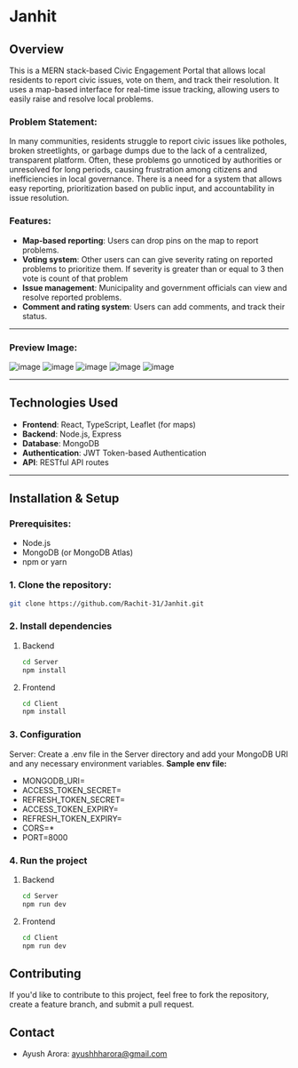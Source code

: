 # Janhit

## Overview
This is a MERN stack-based Civic Engagement Portal that allows local residents to report civic issues, vote on them, and track their resolution. It uses a map-based interface for real-time issue tracking, allowing users to easily raise and resolve local problems.

### Problem Statement:
In many communities, residents struggle to report civic issues like potholes, broken streetlights, or garbage dumps due to the lack of a centralized, transparent platform. Often, these problems go unnoticed by authorities or unresolved for long periods, causing frustration among citizens and inefficiencies in local governance. There is a need for a system that allows easy reporting, prioritization based on public input, and accountability in issue resolution.

### Features:
- **Map-based reporting**: Users can drop pins on the map to report problems.
- **Voting system**: Other users can can give severity rating on reported problems to prioritize them. If severity is greater than  or equal to 3 then vote is count of that problem
- **Issue management**: Municipality and government officials can view and resolve reported problems.
- **Comment and rating system**: Users can add comments, and track their status.





---

### Preview Image:
![image](https://github.com/user-attachments/assets/c76bc122-98c4-4adf-9502-d47b2ee9e2b3)
![image](https://github.com/user-attachments/assets/2369af92-03aa-4c2b-9574-96d1a662fdf8)
![image](https://github.com/user-attachments/assets/fa27ddcd-0081-42f3-87b6-d2a924cd4e83)
![image](https://github.com/user-attachments/assets/be75a3d2-7060-40a0-9356-400a89583cdd)
![image](https://github.com/user-attachments/assets/bffd4cd4-d8e3-4efb-a6a4-57fd35022875)


---

## Technologies Used
- **Frontend**: React, TypeScript, Leaflet (for maps)
- **Backend**: Node.js, Express
- **Database**: MongoDB
- **Authentication**: JWT Token-based Authentication
- **API**: RESTful API routes

---

## Installation & Setup

### Prerequisites:
- Node.js
- MongoDB (or MongoDB Atlas)
- npm or yarn

### 1. Clone the repository:
```bash
git clone https://github.com/Rachit-31/Janhit.git

```
### 2. Install dependencies
1. Backend
   ```bash
   cd Server
   npm install
   ```
2. Frontend
   ```bash
   cd Client
   npm install
   ```
### 3. Configuration
Server: Create a .env file in the Server directory and add your MongoDB URI and any necessary environment variables.
**Sample env file:**
- MONGODB_URI=
- ACCESS_TOKEN_SECRET=
- REFRESH_TOKEN_SECRET=
- ACCESS_TOKEN_EXPIRY=
- REFRESH_TOKEN_EXPIRY=
- CORS=*
- PORT=8000

### 4. Run the project
1. Backend
   ```bash
   cd Server
   npm run dev
   ```
2. Frontend
   ```bash
   cd Client
   npm run dev
## Contributing
If you'd like to contribute to this project, feel free to fork the repository, create a feature branch, and submit a pull request.

## Contact
- Ayush Arora: ayushhharora@gmail.com
